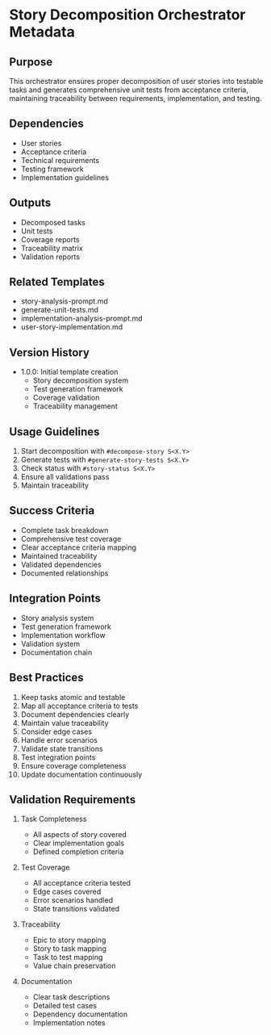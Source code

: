 # Story Decomposition Orchestrator Metadata

## Purpose
This orchestrator ensures proper decomposition of user stories into testable tasks and generates comprehensive unit tests from acceptance criteria, maintaining traceability between requirements, implementation, and testing.

## Dependencies
- User stories
- Acceptance criteria
- Technical requirements
- Testing framework
- Implementation guidelines

## Outputs
- Decomposed tasks
- Unit tests
- Coverage reports
- Traceability matrix
- Validation reports

## Related Templates
- story-analysis-prompt.md
- generate-unit-tests.md
- implementation-analysis-prompt.md
- user-story-implementation.md

## Version History
- 1.0.0: Initial template creation
  - Story decomposition system
  - Test generation framework
  - Coverage validation
  - Traceability management

## Usage Guidelines
1. Start decomposition with `#decompose-story S<X.Y>`
2. Generate tests with `#generate-story-tests S<X.Y>`
3. Check status with `#story-status S<X.Y>`
4. Ensure all validations pass
5. Maintain traceability

## Success Criteria
- Complete task breakdown
- Comprehensive test coverage
- Clear acceptance criteria mapping
- Maintained traceability
- Validated dependencies
- Documented relationships

## Integration Points
- Story analysis system
- Test generation framework
- Implementation workflow
- Validation system
- Documentation chain

## Best Practices
1. Keep tasks atomic and testable
2. Map all acceptance criteria to tests
3. Document dependencies clearly
4. Maintain value traceability
5. Consider edge cases
6. Handle error scenarios
7. Validate state transitions
8. Test integration points
9. Ensure coverage completeness
10. Update documentation continuously

## Validation Requirements
1. Task Completeness
   - All aspects of story covered
   - Clear implementation goals
   - Defined completion criteria

2. Test Coverage
   - All acceptance criteria tested
   - Edge cases covered
   - Error scenarios handled
   - State transitions validated

3. Traceability
   - Epic to story mapping
   - Story to task mapping
   - Task to test mapping
   - Value chain preservation

4. Documentation
   - Clear task descriptions
   - Detailed test cases
   - Dependency documentation
   - Implementation notes
